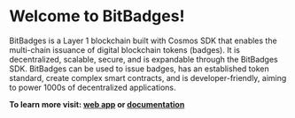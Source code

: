 # Welcome to BitBadges!

BitBadges is a Layer 1 blockchain built with Cosmos SDK that enables the multi-chain issuance of digital blockchain tokens (badges). It is decentralized, scalable, secure, and is expandable through the BitBadges SDK. BitBadges can be used to issue badges, has an established token standard, create complex smart contracts, and is developer-friendly, aiming to power 1000s of decentralized applications.

**To learn more visit: [web app](https://bitbadges.io/) or [documentation](https://docs.bitbadges.io/)**
